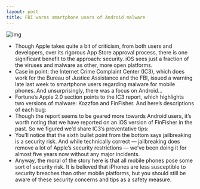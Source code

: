 ```yaml
---
layout: post
title: FBI warns smartphone users of Android malware
---
```

![img](http://media.idownloadblog.com/wp-content/uploads/2011/08/android-broken-e1315669275342.jpg)
* Though Apple takes quite a bit of criticism, from both users and developers, over its rigorous App Store approval process, there is one significant benefit to the approach: security. iOS sees just a fraction of the viruses and malware as other, more open platforms.
* Case in point: the Internet Crime Complaint Center (IC3), which does work for the Bureau of Justice Assistance and the FBI, issued a warning late last week to smartphone users regarding malware for mobile phones. And unsurprisingly, there was a focus on Android…
* Fortune’s Apple 2.0 section points to the IC3 report, which highlights two versions of malware: Kozzfon and FinFisher. And here’s descriptions of each bug:
* Though the report seems to be geared more towards Android users, it’s worth noting that we have reported on an iOS version of FinFisher in the past. So we figured we’d share IC3’s preventative tips:
* You’ll notice that the sixth bullet point from the bottom says jailbreaking is a security risk. And while technically correct — jailbreaking does remove a lot of Apple’s security restrictions — we’ve been doing it for almost five years now without any major incidents.
* Anyway, the moral of the story here is that all mobile phones pose some sort of security risk. It is believed that iPhones are less susceptible to security breaches than other mobile platforms, but you should still be aware of these security concerns and tips as a safety measure.

